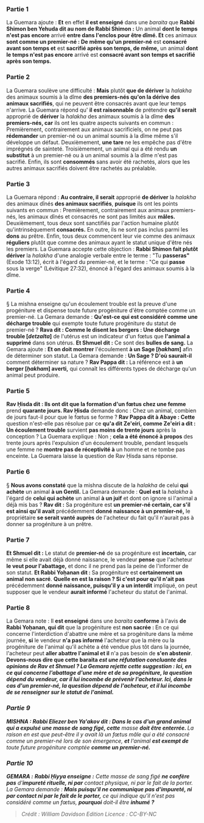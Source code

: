
### Partie 1
La Guemara ajoute : <b>Et</b> en effet <b>il est enseigné</b> dans une <i>baraita</i> que <b>Rabbi Shimon ben Yehuda dit au nom de Rabbi Shimon :</b> Un animal <b>dont le temps n'est pas encore</b> arrivé <b>entre dans l'enclos pour être dîmé. Et</b> ces animaux <b>sont comme un premier-né : De même qu'un premier-né</b> est <b>consacré avant son temps et</b> est <b>sacrifié après son temps, de même,</b> un animal <b>dont le temps n'est pas encore</b> arrivé est <b>consacré avant son temps et sacrifié après son temps.</b>

### Partie 2
La Guemara soulève une difficulté : <b>Mais</b> plutôt <b>que de dériver</b> la <i>halakha</i> des animaux soumis à la dîme <b>des premiers-nés qu'on la dérive</b> <b>des animaux sacrifiés</b>, qui ne peuvent être consacrés avant que leur temps n'arrive. La Guemara répond qu' <b>il est raisonnable</b> de prétendre <b>qu'il serait</b> approprié de <b>dériver</b> la <i>halakha</i> des animaux soumis à la dîme <b>des premiers-nés, car</b> ils ont les quatre aspects suivants en commun : Premièrement, contrairement aux animaux sacrificiels, on ne peut pas <b>rédemander</b> un premier-né ou un animal soumis à la dîme même s'il développe un défaut. Deuxièmement, <b>une tare</b> ne les empêche pas d'être imprégnés de sainteté. Troisièmement, un animal qui a été rendu <b>un substitut</b> à un premier-né ou à un animal soumis à la dîme n'est pas sacrifié. Enfin, ils sont <b>consommés</b> sans avoir été rachetés, alors que les autres animaux sacrifiés doivent être rachetés au préalable.

### Partie 3
La Guemara répond : <b>Au contraire, il serait</b> approprié <b>de dériver</b> la <i>halakha</i> des animaux dînés <b>des animaux sacrifiés</b>, <b>puisque</b> ils ont les points suivants en commun : Premièrement, contrairement aux animaux premiers-nés, les animaux dînés et consacrés ne sont pas limités aux <b>mâles. </b> Deuxièmement, tous deux sont sanctifiés par l'action humaine plutôt qu'intrinsèquement <b>consacrés.</b> En outre, ils ne sont pas inclus parmi les <b>dons</b> au prêtre. Enfin, tous deux commencent leur vie comme des animaux <b>réguliers</b> plutôt que comme des animaux ayant le statut unique d'être nés les premiers. La Guemara accepte cette objection : <b>Rabbi Shimon fait plutôt dériver</b> la <i>halakha</i> d'une analogie verbale entre le terme : "Tu <b>passeras"</b> (Exode 13:12), écrit à l'égard du premier-né, et le terme : "Ce qui <b>passe</b> sous la verge" (Lévitique 27:32), énoncé à l'égard des animaux soumis à la dîme.

### Partie 4
§ La mishna enseigne qu'un écoulement trouble est la preuve d'une progéniture et dispense toute future progéniture d'être comptée comme un premier-né. La Gemara demande : <b>Qu'est-ce qui est considéré comme une décharge trouble</b> qui exempte toute future progéniture du statut de premier-né ? <b>Rava dit : Comme le disent les bergers : Une décharge trouble [<i>detzalta</i>]</b> de l'utérus est un indicateur d'un fœtus que <b>l'animal a supprimé</b> dans son utérus. <b>Et Shmuel dit :</b> Ce sont des <b>bulles de sang.</b> La Gemara ajoute : <b>Et on doit montrer</b> l'écoulement <b>à un Sage [<i>ḥakham</i>]</b> afin de déterminer son statut. La Gemara demande : <b>Un Sage ? D'où saurait-il</b> comment déterminer sa nature ? <b>Rav Pappa dit :</b> La référence est à <b>un berger [<i>ḥakham</i>] averti,</b> qui connaît les différents types de décharge qu'un animal peut produire.

### Partie 5
<b>Rav Ḥisda dit : Ils ont dit que la formation d'un fœtus chez une femme</b> prend <b>quarante jours. Rav Ḥisda</b> demande donc : Chez un animal, combien</b> de jours faut-il pour que le fœtus se forme ? <b>Rav Pappa dit à Abaye : Cette</b> question n'est-elle pas résolue par ce <b>qu'a dit Ze'eiri, comme Ze'eiri a dit : Un écoulement trouble</b> survient <b>pas moins de trente jours</b> après la conception ? La Guemara explique : Non ; <b>cela a été énoncé à propos</b> des trente jours après l'expulsion d'un écoulement trouble, pendant lesquels une femme ne <b>montre pas de réceptivité à</b> un homme et ne tombe pas enceinte. La Guemara laisse la question de Rav Ḥisda sans réponse.

### Partie 6
§ <b>Nous avons constaté</b> que la mishna discute de la <i>halakha</i> de celui <b>qui achète</b> un animal <b>à un Gentil.</b> La Gemara demande : <b>Quel est</b> la <i>halakha</i> à l'égard de <b>celui qui achète</b> un animal <b>à un juif</b> et dont on ignore si l'animal a déjà mis bas ? <b>Rav dit :</b> Sa progéniture est <b>un premier-né certain, car s'il est ainsi qu'il avait</b> précédemment <b>donné naissance à un premier-né,</b> le propriétaire <b>se serait vanté auprès</b> de l'acheteur du fait qu'il n'aurait pas à donner sa progéniture à un prêtre.

### Partie 7
<b>Et Shmuel dit :</b> Le statut de <b>premier-né</b> de sa progéniture est <b>incertain,</b> car même si elle avait déjà donné naissance, le vendeur <b>pense</b> que l'acheteur <b>le veut pour l'abattage,</b> et donc il ne prend pas la peine de l'informer de son statut. <b>Et Rabbi Yoḥanan dit : </b> Sa progéniture est <b>certainement un animal non sacré</b>. <b>Quelle en est la raison ? Si c'est pour qu'il n'ait pas</b> précédemment <b>donné naissance, puisqu'il y a un interdit</b> impliqué, on peut supposer que le vendeur <b>aurait informé</b> l'acheteur du statut de l'animal.

### Partie 8
La Gemara note : Il <b>est enseigné</b> dans une <i>baraita</i> <b>conforme</b> à l'avis <b>de Rabbi Yoḥanan, qui dit</b> que la progéniture est <b>non sacrée : </b> En ce qui concerne l'interdiction d'abattre une mère et sa progéniture dans la même journée, <b>si</b> le vendeur <b>n'a pas informé</b> l'acheteur que la mère ou la progéniture de l'animal qu'il achète a été vendue plus tôt dans la journée, l'acheteur peut <b>aller abattre l'animal et il</b> n'a pas besoin de <b>s'en abstenir</b>. <b>Devons-nous dire que cette <b>baraita</b> <i>est <b>une réfutation concluante</b> des opinions de <b>Rav et Shmuel ?</b> La Gemara rejette cette suggestion : <b>Ici,</b> en ce qui concerne l'abattage d'une mère et de sa progéniture, <b>la question dépend du vendeur,</b> car il lui incombe de prévenir l'acheteur. <b>Ici,</b> dans le cas d'un premier-né, <b>la question dépend de l'acheteur,</b> et il lui incombe de se renseigner sur le statut de l'animal.

### Partie 9
<strong>MISHNA :</strong> <b>Rabbi Eliezer ben Ya'akov dit :</b> Dans le cas d'un <b>grand animal qui a expulsé une masse de</b> sang figé, cette</b> masse <b>doit être enterrée. </b> La raison en est que peut-être il y avait là un fœtus mâle qui a été consacré comme un premier-né lors de son émergence, <b>et</b> l'animal <b>est exempt de</b> toute future progéniture comptée <b>comme un premier-né.</b>

### Partie 10
<strong>GEMARA :</strong> <b>Rabbi Ḥiyya enseigne :</b> Cette masse de sang figé <b>ne confère pas</b> d'<b>impureté rituelle, ni par</b> contact physique, ni par le fait de la porter</b>. La Gemara demande : <b>Mais puisqu'il ne communique pas d'impureté, ni par contact ni par le fait de le porter,</b> ce qui indique qu'il n'est pas considéré comme un fœtus, <b>pourquoi</b> doit-il être <b>inhumé ?</b>

>Crédit : William Davidson Edition
>Licence : CC-BY-NC